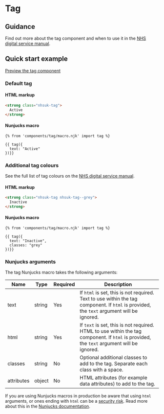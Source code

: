 # Tag

## Guidance

Find out more about the tag component and when to use it in the [NHS digital service manual](https://service-manual.nhs.uk/design-system/components/tag).

## Quick start example

[Preview the tag component](https://nwibeta.github.io/nhswales-frontend/components/tag/index.html)

### Default tag

#### HTML markup

```html
<strong class="nhsuk-tag">
  Active
</strong>
```

#### Nunjucks macro

```
{% from 'components/tag/macro.njk' import tag %}

{{ tag({
  text: "Active"
})}}
```

### Additional tag colours

See the full list of tag colours on the [NHS digital service manual](https://service-manual.nhs.uk/design-system/components/tag).

#### HTML markup

```html
<strong class="nhsuk-tag nhsuk-tag--grey">
  Inactive
</strong>
```

#### Nunjucks macro

```
{% from 'components/tag/macro.njk' import tag %}

{{ tag({
  text: "Inactive",
  classes: "grey"
})}}
```

### Nunjucks arguments

The tag Nunjucks macro takes the following arguments:

| Name             | Type     | Required  | Description |
| -----------------|----------|-----------|-------------|
| text             | string   | Yes       | If `html` is set, this is not required. Text to use within the tag component. If `html` is provided, the `text` argument will be ignored. |
| html             | string   | Yes       | If `text` is set, this is not required. HTML to use within the tag component. If `html` is provided, the `text` argument will be ignored. |
| classes          | string   | No        | Optional additional classes to add to the tag. Separate each class with a space. |
| attributes         | object   | No        | HTML attributes (for example data attributes) to add to the tag. |

If you are using Nunjucks macros in production be aware that using `html` arguments, or ones ending with `html` can be a [security risk](https://developer.mozilla.org/en-US/docs/Glossary/Cross-site_scripting). Read more about this in the [Nunjucks documentation](https://mozilla.github.io/nunjucks/api.html#user-defined-templates-warning).
